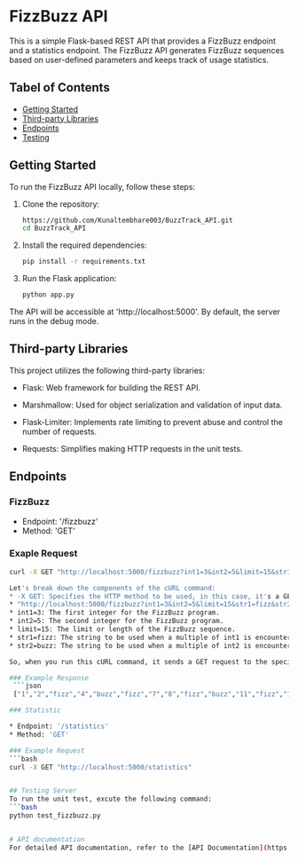# FizzBuzz API

This is a simple Flask-based REST API that provides a FizzBuzz endpoint and a statistics endpoint. The FizzBuzz API generates FizzBuzz sequences based on user-defined parameters and keeps track of usage statistics.

## Tabel of Contents
- [Getting Started](#Getting-Started)
- [Third-party Libraries](#Third-Party-Libraries)
- [Endpoints](#Endpoints)
- [Testing](#Testing)

## Getting Started

To run the FizzBuzz API locally, follow these steps:

1. Clone the repository:

   ```bash
   https://github.com/Kunaltembhare003/BuzzTrack_API.git
   cd BuzzTrack_API

1. Install the required dependencies:
    ```bash
    pip install -r requirements.txt

1. Run the Flask application:
    ```bash
    python app.py

The API will be accessible at 'http://localhost:5000'.
By default, the server runs in the debug mode.

## Third-party Libraries
This project utilizes the following third-party libraries:

* Flask: Web framework for building the REST API.

* Marshmallow: Used for object serialization and validation of input data.

* Flask-Limiter: Implements rate limiting to prevent abuse and control the number of requests.

* Requests: Simplifies making HTTP requests in the unit tests.



## Endpoints

### FizzBuzz

* Endpoint: '/fizzbuzz'
* Method: 'GET'

### Exaple Request
   ```bash
   curl -X GET "http://localhost:5000/fizzbuzz?int1=3&int2=5&limit=15&str1=fizz&str2=buzz"

Let's break down the components of the cURL command:
* -X GET: Specifies the HTTP method to be used, in this case, it's a GET request. 
* "http://localhost:5000/fizzbuzz?int1=3&int2=5&limit=15&str1=fizz&str2=buzz": The URL to which the GET request is being made. This URL includes query parameters that will be used as inputs for the FizzBuzz program.
* int1=3: The first integer for the FizzBuzz program.
* int2=5: The second integer for the FizzBuzz program.
* limit=15: The limit or length of the FizzBuzz sequence.
* str1=fizz: The string to be used when a multiple of int1 is encountered in the FizzBuzz sequence.
* str2=buzz: The string to be used when a multiple of int2 is encountered in the FizzBuzz sequence.

So, when you run this cURL command, it sends a GET request to the specified URL with the provided query parameters, and the server at "http://localhost:5000/fizzbuzz" is expected to respond with the corresponding FizzBuzz sequence based on the given parameters.

### Example Response
    ```json
    ["1","2","fizz","4","buzz","fizz","7","8","fizz","buzz","11","fizz","13","14","fizzbuzz"]

### Statistic

* Endpoint: '/statistics'
* Method: 'GET'

### Example Request
   ```bash
   curl -X GET "http://localhost:5000/statistics"


## Testing Server
To run the unit test, excute the following command:
   ```bash
   python test_fizzbuzz.py


# API documentation
For detailed API documentation, refer to the [API Documentation](https://github.com/Kunaltembhare003/BuzzTrack_API/blob/main/API_Documentation.md).






